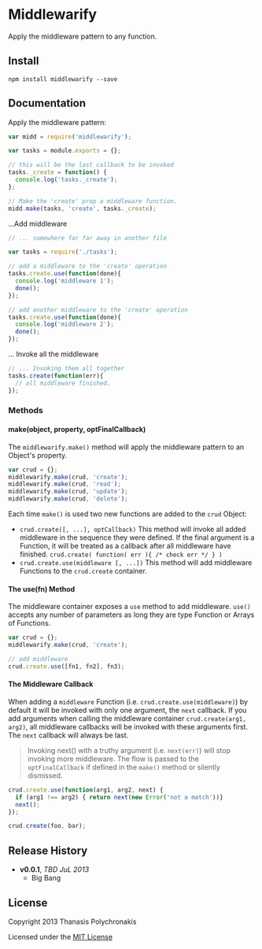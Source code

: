 # Middlewarify

Apply the middleware pattern to any function.


## Install

```shell
npm install middlewarify --save
```

## Documentation

Apply the middleware pattern:

```js
var midd = require('middlewarify');

var tasks = module.exports = {};

// this will be the last callback to be invoked
tasks._create = function() {
  console.log('tasks._create');
};

// Make the 'create' prop a middleware function.
midd.make(tasks, 'create', tasks._create);
```

...Add middleware

```js
// ... somewhere far far away in another file

var tasks = require('./tasks');

// add a middleware to the 'create' operation
tasks.create.use(function(done){
  console.log('middleware 1');
  done();
});

// add another middleware to the 'create' operation
tasks.create.use(function(done){
  console.log('middleware 2');
  done();
});

```

... Invoke all the middleware

```js
// ... Invoking them all together
tasks.create(function(err){
  // all middleware finished.
});

```

### Methods

#### make(object, property, optFinalCallback)

The `middlewarify.make()` method will apply the middleware pattern to an Object's property.

```js
var crud = {};
middlewarify.make(crud, 'create');
middlewarify.make(crud, 'read');
middlewarify.make(crud, 'update');
middlewarify.make(crud, 'delete');
```

Each time `make()` is used two new functions are added to the `crud` Object:

* `crud.create([, ...], optCallback)` This method will invoke all added middleware in the sequence they were defined. If the final argument is a Function, it will be treated as a callback after all middleware have finished. `crud.create( function( err ){ /* check err */ } )`
* `crud.create.use(middleware [, ...])` This method will add middleware Functions to the `crud.create` container.

#### The use(fn) Method

The middleware container exposes a `use` method to add middleware. `use()` accepts any number of parameters as long they are type Function or Arrays of Functions.

```js
var crud = {};
middlewarify.make(crud, 'create');

// add middleware
crud.create.use([fn1, fn2], fn3);
```

#### The Middleware Callback

When adding a `middleware` Function (i.e. `crud.create.use(middleware)`) by default it will be invoked with only one argument, the `next` callback. If you add arguments when calling the middleware container `crud.create(arg1, arg2)`, all middleware callbacks will be invoked with these arguments first. The `next` callback will always be last.

> Invoking next() with a truthy argument (i.e. `next(err)`) will stop invoking more middleware. The flow is passed to the `optFinalCallback` if defined in the `make()` method or silently dismissed.

```js
crud.create.use(function(arg1, arg2, next) {
  if (arg1 !== arg2) { return next(new Error('not a match'))}
  next();
});

crud.create(foo, bar);
```

## Release History
- **v0.0.1**, *TBD JuL 2013*
  - Big Bang

## License
Copyright 2013 Thanasis Polychronakis

Licensed under the [MIT License](LICENSE-MIT)

[grunt]: http://gruntjs.com/
[Getting Started]: https://github.com/gruntjs/grunt/wiki/Getting-started
[Gruntfile]: https://github.com/gruntjs/grunt/wiki/Sample-Gruntfile "Grunt's Gruntfile.js"
[grunt-replace]: https://github.com/erickrdch/grunt-string-replace "Grunt string replace"
[grunt-S3]: https://github.com/pifantastic/grunt-s3 "grunt-s3 task"
[thanpolas]: https://github.com/thanpolas "Thanasis Polychronakis"
